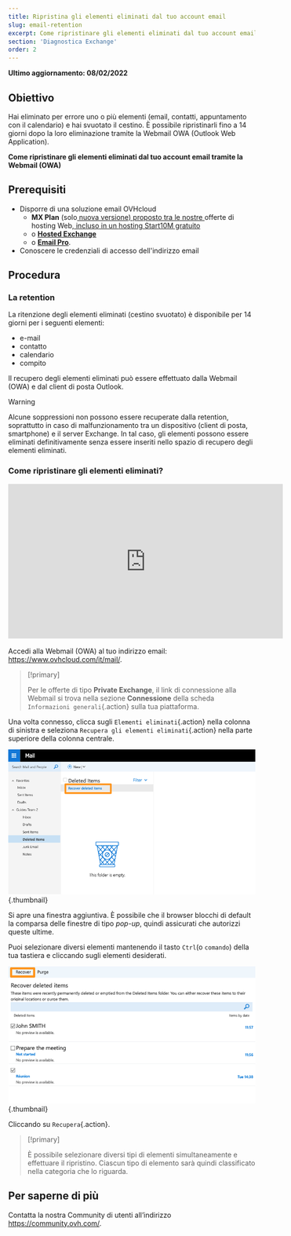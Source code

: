 ```yaml
---
title: Ripristina gli elementi eliminati dal tuo account email
slug: email-retention
excerpt: Come ripristinare gli elementi eliminati dal tuo account email tramite la Webmail (OWA)
section: 'Diagnostica Exchange'
order: 2
---
```


**Ultimo aggiornamento: 08/02/2022**
 
## Obiettivo

Hai eliminato per errore uno o più elementi (email, contatti, appuntamento con il calendario) e hai svuotato il cestino. È possibile ripristinarli fino a 14 giorni dopo la loro eliminazione tramite la Webmail OWA (Outlook Web Application).

**Come ripristinare gli elementi eliminati dal tuo account email tramite la Webmail (OWA)**
 
## Prerequisiti
 
- Disporre di una soluzione email OVHcloud
    - **MX Plan** (solo[ nuova versione) proposto tra le nostre ](https://docs.ovh.com/it/emails/informazioni-generali-email-condivise/)offerte di hosting Web[, incluso in un ](https://www.ovhcloud.com/it/web-hosting/) [hosting Start10M gratuito](https://www.ovhcloud.com/it/domains/free-web-hosting/) 
    - o [**Hosted Exchange**](https://www.ovhcloud.com/it/emails/hosted-exchange/)
    - o [**Email Pro**](https://www.ovhcloud.com/it/emails/email-pro/).
- Conoscere le credenziali di accesso dell'indirizzo email

## Procedura

### La retention 

La ritenzione degli elementi eliminati (cestino svuotato) è disponibile per 14 giorni per i seguenti elementi:

- e-mail
- contatto
- calendario
- compito

Il recupero degli elementi eliminati può essere effettuato dalla Webmail (OWA) e dal client di posta Outlook.

> [!warning]
>
> Alcune soppressioni non possono essere recuperate dalla retention, soprattutto in caso di malfunzionamento tra un dispositivo (client di posta, smartphone) e il server Exchange. In tal caso, gli elementi possono essere eliminati definitivamente senza essere inseriti nello spazio di recupero degli elementi eliminati.
>

### Come ripristinare gli elementi eliminati?

<iframe width="560" height="315" src="https://www.youtube-nocookie.com/embed/msmUN7cLSNI?start=117" title="YouTube video player" frameborder="0" allow="accelerometer; autoplay; clipboard-write; encrypted-media; gyroscope; picture-in-picture" allowfullscreen></iframe>

Accedi alla Webmail (OWA) al tuo indirizzo email: <https://www.ovhcloud.com/it/mail/>.

> [!primary]
>
> Per le offerte di tipo **Private Exchange**, il link di connessione alla Webmail si trova nella sezione **Connessione** della scheda `Informazioni generali`{.action} sulla tua piattaforma.

Una volta connesso, clicca sugli `Elementi eliminati`{.action} nella colonna di sinistra e seleziona `Recupera gli elementi eliminati`{.action} nella parte superiore della colonna centrale.

![email](images/3582.png){.thumbnail}

Si apre una finestra aggiuntiva. È possibile che il browser blocchi di default la comparsa delle finestre di tipo *pop-up*, quindi assicurati che autorizzi queste ultime.

Puoi selezionare diversi elementi mantenendo il tasto `Ctrl`(o `comando`) della tua tastiera e cliccando sugli elementi desiderati.

![email](images/3584.png){.thumbnail}

Cliccando su `Recupera`{.action}.

> [!primary]
>
> È possibile selezionare diversi tipi di elementi simultaneamente e effettuare il ripristino. Ciascun tipo di elemento sarà quindi classificato nella categoria che lo riguarda.
> 

## Per saperne di più
 
Contatta la nostra Community di utenti all’indirizzo <https://community.ovh.com/>.
